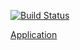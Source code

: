 [![Build Status](https://travis-ci.org/AlekseiILitvinov/rfc-search-app.svg?branch=master)](https://travis-ci.org/AlekseiILitvinov/rfc-search-app)

[Application](https://rfc-search-alekseiilitvinov.herokuapp.com/)